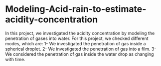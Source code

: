 # Modeling-Acid-rain-to-estimate-acidity-concentration
In this project, we investigated the acidity concentration by modeling the penetration of gases into water.
For this project, we checked different modes, which are:
1- We investigated the penetration of gas inside a spherical droplet.
2- We investigated the penetration of gas into a film.
3- We considered the penetration of gas inside the water drop as changing with time.

